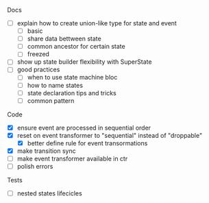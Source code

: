 Docs
* [ ] explain how to create union-like type for state and event
  * [ ] basic
  * [ ] share data bettween state
  * [ ] common ancestor for certain state
  * [ ] freezed
* [ ] show up state builder flexibility with SuperState
* [ ] good practices
  - [ ] when to use state machine bloc
  - [ ] how to name states
  - [ ] state declaration tips and tricks
  - [ ] common pattern

Code
* [X] ensure event are processed in sequential order
* [X] reset on event transformer to "sequential" instead of "droppable"
  - [X] better define rule for event transormations
* [X] make transition sync
* [ ] make event transformer available in ctr
* [ ] polish errors

Tests
* [ ] nested states lifecicles


